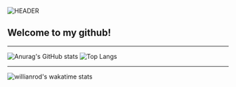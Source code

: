 ![HEADER](https://github.com/iamDvz/iamDvz/blob/main/avatar_banner_wide_pingpong.gif)

## **Welcome to my github!**
___

![Anurag's GitHub stats](https://github-readme-stats.vercel.app/api?username=iamDvz&count_private=true&show_icons=true&bg_color=-45,8d074a,cb0b6b&title_color=000000&text_color=f0ac7a&icon_color=000000&border_color=000000&border_radius=9&hide=issues,contribs&hide_title=true) ![Top Langs](https://github-readme-stats.vercel.app/api/top-langs/?username=iamDvz&count_private=true&layout=compact&bg_color=45,cb0b6b,8d074a&title_color=000000&text_color=f0ac7a&icon_color=000000&border_color=000000&border_radius=9&card_width=295&custom_title=❤️)
___
![willianrod's wakatime stats](https://github-readme-stats.vercel.app/api/wakatime?username=@iamDvz&count_private=true&bg_color=225,8d074a,8d074a&title_color=f0ac7a&icon_color=000000&border_color=000000&border_radius=9&custom_title=WakaTime&hide_title=false)
